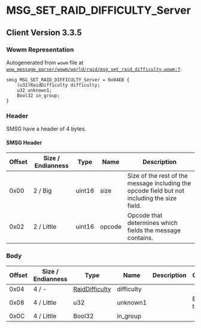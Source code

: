 # MSG_SET_RAID_DIFFICULTY_Server

## Client Version 3.3.5

### Wowm Representation

Autogenerated from `wowm` file at [`wow_message_parser/wowm/world/raid/msg_set_raid_difficulty.wowm:7`](https://github.com/gtker/wow_messages/tree/main/wow_message_parser/wowm/world/raid/msg_set_raid_difficulty.wowm#L7).
```rust,ignore
smsg MSG_SET_RAID_DIFFICULTY_Server = 0x04EB {
    (u32)RaidDifficulty difficulty;
    u32 unknown1;
    Bool32 in_group;
}
```
### Header

SMSG have a header of 4 bytes.

#### SMSG Header

| Offset | Size / Endianness | Type   | Name   | Description |
| ------ | ----------------- | ------ | ------ | ----------- |
| 0x00   | 2 / Big           | uint16 | size   | Size of the rest of the message including the opcode field but not including the size field.|
| 0x02   | 2 / Little        | uint16 | opcode | Opcode that determines which fields the message contains.|

### Body

| Offset | Size / Endianness | Type | Name | Description | Comment |
| ------ | ----------------- | ---- | ---- | ----------- | ------- |
| 0x04 | 4 / - | [RaidDifficulty](raiddifficulty.md) | difficulty |  |  |
| 0x08 | 4 / Little | u32 | unknown1 |  | Emus set to 1. |
| 0x0C | 4 / Little | Bool32 | in_group |  |  |

